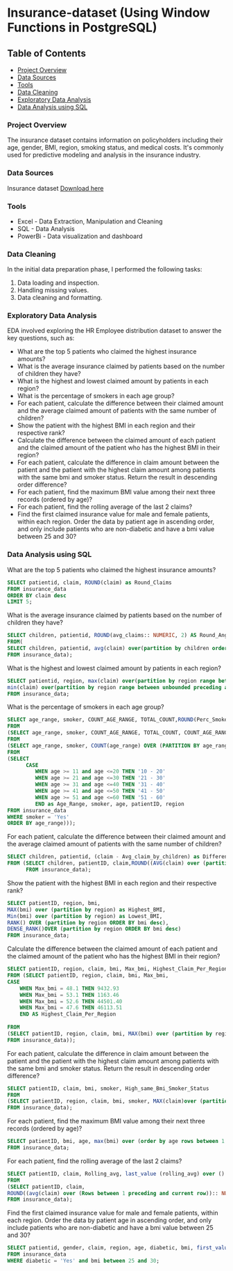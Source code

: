 # Insurance-dataset (Using Window Functions in PostgreSQL)

## Table of Contents
- [Project Overview](#project-overview)
- [Data Sources](#data-sources)
- [Tools](#tools)
- [Data Cleaning](#data-cleaning)
- [Exploratory Data Analysis](#exploratory-data-analysis)
- [Data Analysis using SQL](#data-analysis-using-sql)

### Project Overview
The insurance dataset contains information on policyholders including their age, gender, BMI, region, smoking status, and medical costs. It's commonly used for predictive modeling and analysis in the insurance industry.

### Data Sources
Insurance dataset [Download here](https://www.kaggle.com/datasets/thedevastator/insurance-claim-analysis-demographic-and-health)

### Tools
- Excel   - Data Extraction, Manipulation and Cleaning
- SQL     - Data Analysis
- PowerBi - Data visualization and dashboard

### Data Cleaning
In the initial data preparation phase, I performed the following tasks:
1. Data loading and inspection.
2. Handling missing values.
3. Data cleaning and formatting.

### Exploratory Data Analysis
EDA involved exploring the HR Employee distribution dataset to answer the key questions, such as:
- What are the top 5 patients who claimed the highest insurance amounts?
- What is the average insurance claimed by patients based on the number of children they have?
- What is the highest and lowest claimed amount by patients in each region?
- What is the percentage of smokers in each age group?
- For each patient, calculate the difference between their claimed amount and the average claimed amount of patients with the same 
  number of children?
- Show the patient with the highest BMI in each region and their respective rank?
- Calculate the difference between the claimed amount of each patient and the claimed amount of the patient who has the highest BMI in 
  their region?
- For each patient, calculate the difference in claim amount between the patient and the patient with the highest claim amount among 
  patients with the same bmi and smoker status. Return the result in descending order difference?
- For each patient, find the maximum BMI value among their next three records (ordered by age)?
- For each patient, find the rolling average of the last 2 claims?
- Find the first claimed insurance value for male and female patients, within each region. Order the data by patient age in ascending 
  order, and only include patients who are non-diabetic and have a bmi value between 25 and 30?

### Data Analysis using SQL
What are the top 5 patients who claimed the highest insurance amounts?
```SQL
SELECT patientid, claim, ROUND(claim) as Round_Claims
FROM insurance_data
ORDER BY claim desc
LIMIT 5;
```

What is the average insurance claimed by patients based on the number of children they have?
```SQL
SELECT children, patientid, ROUND(avg_claims:: NUMERIC, 2) AS Round_Ang_Claims
FROM(
SELECT children, patientid, avg(claim) over(partition by children order by children) as Avg_claims
FROM insurance_data);
```

What is the highest and lowest claimed amount by patients in each region?
```SQL
SELECT patientid, region, max(claim) over(partition by region range between unbounded preceding and unbounded following) as Max_Claimed_amount,
min(claim) over(partition by region range between unbounded preceding and unbounded following) as Min_Claimed_amount
FROM insurance_data;
```

What is the percentage of smokers in each age group?
```SQL
SELECT age_range, smoker, COUNT_AGE_RANGE, TOTAL_COUNT,ROUND(Perc_Smokers_AGE_Group::NUMERIC,2) || '%' AS Round_Percenrage
FROM
(SELECT age_range, smoker, COUNT_AGE_RANGE, TOTAL_COUNT, COUNT_AGE_RANGE/ CAST(TOTAL_COUNT AS FLOAT)*100 AS Perc_Smokers_AGE_Group 
FROM
(SELECT age_range, smoker, COUNT(age_range) OVER (PARTITION BY age_range) AS COUNT_AGE_RANGE, COUNT(*) OVER () AS TOTAL_COUNT
FROM
(SELECT
      CASE 
	     WHEN age >= 11 and age <=20 THEN '10 - 20'
		 WHEN age >= 21 and age <=30 THEN '21 - 30'
		 WHEN age >= 31 and age <=40 THEN '31 - 40'
		 WHEN age >= 41 and age <=50 THEN '41 - 50'
		 WHEN age >= 51 and age <=60 THEN '51 - 60'
		 END as Age_Range, smoker, age, patientID, region 
FROM insurance_data
WHERE smoker = 'Yes'
ORDER BY age_range)));
```

For each patient, calculate the difference between their claimed amount and the average claimed amount of patients with the same 
number of children?
```SQL
SELECT children, patientid, (claim - Avg_claim_by_children) as Difference
FROM (SELECT children, patientID, claim,ROUND((AVG(claim) over (partition by children order by children)),2) as Avg_claim_by_children
      FROM insurance_data);
```

Show the patient with the highest BMI in each region and their respective rank?
```SQL
SELECT patientID, region, bmi, 
MAX(bmi) over (partition by region) as Highest_BMI, 
Min(bmi) over (partition by region) as Lowest_BMI,
RANK() OVER (partition by region ORDER BY bmi desc),
DENSE_RANK()OVER (partition by region ORDER BY bmi desc)
FROM insurance_data;
```

Calculate the difference between the claimed amount of each patient and the claimed amount of the patient who has the highest BMI in 
their region?
```SQL
SELECT patientID, region, claim, bmi, Max_bmi, Highest_Claim_Per_Region, claim - Highest_Claim_Per_Region as Difference_Claim
FROM (SELECT patientID, region, claim, bmi, Max_bmi,
CASE
    WHEN Max_bmi = 48.1 THEN 9432.93
	WHEN Max_bmi = 53.1 THEN 1163.46
	WHEN Max_bmi = 52.6 THEN 44501.40
	WHEN Max_bmi = 47.6 THEN 46113.51
	END AS Highest_Claim_Per_Region
	
FROM 
(SELECT patientID, region, claim, bmi, MAX(bmi) over (partition by region) as Max_bmi
FROM insurance_data));
```

For each patient, calculate the difference in claim amount between the patient and the patient with the highest claim amount among 
patients with the same bmi and smoker status. Return the result in descending order difference?
```SQL
SELECT patientID, claim, bmi, smoker, High_same_Bmi_Smoker_Status 
FROM
(SELECT patientID, region, claim, bmi, smoker, MAX(claim)over (partition by bmi, smoker) as High_same_Bmi_Smoker_Status
FROM insurance_data);
```

For each patient, find the maximum BMI value among their next three records (ordered by age)?
```SQL
SELECT patientID, bmi, age, max(bmi) over (order by age rows between 1 following and 3 following) as Max_BMI_Next3Records
FROM insurance_data;
```

For each patient, find the rolling average of the last 2 claims?
```SQL
SELECT patientID, claim, Rolling_avg, last_value (rolling_avg) over () as Rollingavg_Last2claims
FROM
(SELECT patientID, claim,
ROUND((avg(claim) over (Rows between 1 preceding and current row)):: NUMERIC,2) as Rolling_avg
FROM insurance_data);
```

Find the first claimed insurance value for male and female patients, within each region. Order the data by patient age in ascending 
order, and only include patients who are non-diabetic and have a bmi value between 25 and 30?
```SQL
SELECT patientid, gender, claim, region, age, diabetic, bmi, first_value(gender) over (partition by gender, region order by age)
FROM insurance_data
WHERE diabetic = 'Yes' and bmi between 25 and 30;
```
